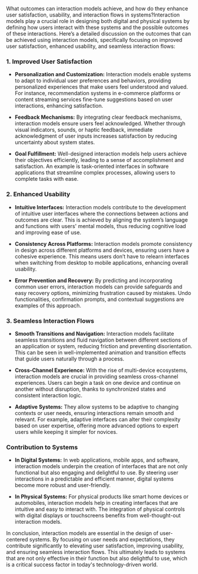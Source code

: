 What outcomes can interaction models achieve, and how do they enhance user satisfaction, usability, and interaction flows in systems?Interaction models play a crucial role in designing both digital and physical systems by defining how users interact with these systems and the possible outcomes of these interactions. Here’s a detailed discussion on the outcomes that can be achieved using interaction models, specifically focusing on improved user satisfaction, enhanced usability, and seamless interaction flows:

### 1. Improved User Satisfaction

- **Personalization and Customization:** Interaction models enable systems to adapt to individual user preferences and behaviors, providing personalized experiences that make users feel understood and valued. For instance, recommendation systems in e-commerce platforms or content streaming services fine-tune suggestions based on user interactions, enhancing satisfaction.
  
- **Feedback Mechanisms:** By integrating clear feedback mechanisms, interaction models ensure users feel acknowledged. Whether through visual indicators, sounds, or haptic feedback, immediate acknowledgment of user inputs increases satisfaction by reducing uncertainty about system states.

- **Goal Fulfillment:** Well-designed interaction models help users achieve their objectives efficiently, leading to a sense of accomplishment and satisfaction. An example is task-oriented interfaces in software applications that streamline complex processes, allowing users to complete tasks with ease.

### 2. Enhanced Usability

- **Intuitive Interfaces:** Interaction models contribute to the development of intuitive user interfaces where the connections between actions and outcomes are clear. This is achieved by aligning the system’s language and functions with users' mental models, thus reducing cognitive load and improving ease of use.

- **Consistency Across Platforms:** Interaction models promote consistency in design across different platforms and devices, ensuring users have a cohesive experience. This means users don’t have to relearn interfaces when switching from desktop to mobile applications, enhancing overall usability.

- **Error Prevention and Recovery:** By predicting and incorporating common user errors, interaction models can provide safeguards and easy recovery options, minimizing frustration caused by mistakes. Undo functionalities, confirmation prompts, and contextual suggestions are examples of this approach.

### 3. Seamless Interaction Flows

- **Smooth Transitions and Navigation:** Interaction models facilitate seamless transitions and fluid navigation between different sections of an application or system, reducing friction and preventing disorientation. This can be seen in well-implemented animation and transition effects that guide users naturally through a process.

- **Cross-Channel Experience:** With the rise of multi-device ecosystems, interaction models are crucial in providing seamless cross-channel experiences. Users can begin a task on one device and continue on another without disruption, thanks to synchronized states and consistent interaction logic.

- **Adaptive Systems:** They allow systems to be adaptive to changing contexts or user needs, ensuring interactions remain smooth and relevant. For example, adaptive interfaces can alter their complexity based on user expertise, offering more advanced options to expert users while keeping it simpler for novices.

### Contribution to Systems

- **In Digital Systems:** In web applications, mobile apps, and software, interaction models underpin the creation of interfaces that are not only functional but also engaging and delightful to use. By steering user interactions in a predictable and efficient manner, digital systems become more robust and user-friendly.

- **In Physical Systems:** For physical products like smart home devices or automobiles, interaction models help in creating interfaces that are intuitive and easy to interact with. The integration of physical controls with digital displays or touchscreens benefits from well-thought-out interaction models.

In conclusion, interaction models are essential in the design of user-centered systems. By focusing on user needs and expectations, they contribute significantly to elevating user satisfaction, improving usability, and ensuring seamless interaction flows. This ultimately leads to systems that are not only effective in their function but also delightful to use, which is a critical success factor in today's technology-driven world.